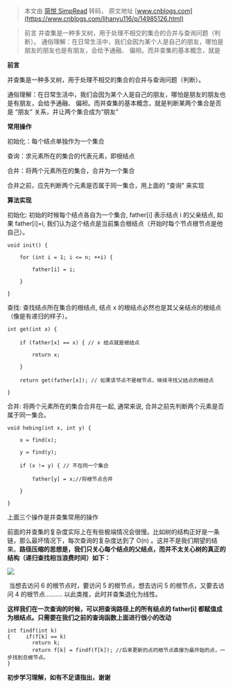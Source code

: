 > 本文由 [简悦 SimpRead](http://ksria.com/simpread/) 转码， 原文地址 [www.cnblogs.com](https://www.cnblogs.com/lihanyu116/p/14985126.html)

> 前言 并查集是一种多叉树，用于处理不相交的集合的合并与查询问题（判断）。 通俗理解：在日常生活中，我们会因为某个人是自己的朋友，哪怕是朋友的朋友也是有朋友，会给予通融、 偏袒。而并查集的基本概念，就是

**前言**

并查集是一种多叉树，用于处理不相交的集合的合并与查询问题（判断）。

通俗理解：在日常生活中，我们会因为某个人是自己的朋友，哪怕是朋友的朋友也是有朋友，会给予通融、 偏袒。而并查集的基本概念，就是判断某两个集合是否是 “朋友” 关系，并让两个集合成为“朋友”

**常用操作**

初始化：每个结点单独作为一个集合

查询：求元素所在的集合的代表元素，即根结点

合并：将两个元素所在的集合，合并为一个集合

合并之前，应先判断两个元素是否属于同一集合，用上面的 “查询” 来实现

**算法实现**

初始化: 初始的时候每个结点各自为一个集合, father[i] 表示结点 i 的父亲结点, 如果 father[i]=i, 我们认为这个结点是当前集合根结点（开始时每个节点根节点是他自己）。

```
void init() {

    for (int i = 1; i <= n; ++i) {

        father[i] = i;

    }

}
```

查找: 查找结点所在集合的根结点, 结点 x 的根结点必然也是其父亲结点的根结点（像是有递归的样子）。

```
int get(int x) {

    if (father[x] == x) { // x 结点就是根结点

        return x; 

    }

    return get(father[x]); // 如果该节点不是根节点，继续寻找父结点的根结点

}
```

合并: 将两个元素所在的集合合并在一起, 通常来说, 合并之前先判断两个元素是否属于同一集合。

```
void hebing(int x, int y) {

    x = find(x);

    y = find(y);

    if (x != y) { // 不在同一个集合

        father[y] = x;//将根节点合并

    }

}
```

上面三个操作是并查集常用的操作

前面的并查集的复杂度实际上在有些极端情况会很慢。比如树的结构正好是一条链，那么最坏情况下，每次查询的复杂度达到了 O(n) 。这并不是我们期望的结果。**路径压缩的思想是，我们只关心每个结点的父结点，而并不太关心树的真正的结构（递归查找相当浪费时间）如下：**

**![](https://img2020.cnblogs.com/blog/2448947/202107/2448947-20210708105150974-1960523435.png)**

 当想去访问 6 的根节点时，要访问 5 的根节点，想去访问 5 的根节点，又要去访问 4 的根节点.......... 以此类推，此时并查集退化为线性。

**这样我们在一次查询的时候，可以把查询路径上的所有结点的 father[i] 都赋值成为根结点。只需要在我们之前的查询函数上面进行很小的改动**

```
int findf(int k)
{     if(f[k] == k) 
        return k;     
        return f[k] = findf(f[k]); //后来更新的点的根节点直接为最开始的点，一步找到总根节点。
}
```

**初步学习理解，如有不足请指出，谢谢**
